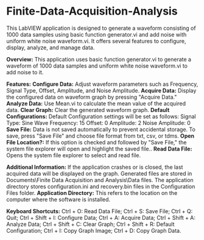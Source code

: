 # Finite-Data-Acquisition-Analysis
This LabVIEW application is designed to generate a waveform consisting of 1000 data samples using basic function generator.vi and add noise with uniform white noise waveform.vi. It offers several features to configure, display, analyze, and manage data.

**Overview:**
This application uses basic function generator.vi to generate a waveform of 1000 data samples and uniform white noise waveform.vi to add noise to it.

**Features:**
**Configure Data:** Adjust waveform parameters such as Frequency, Signal Type, Offset, Amplitude, and Noise Amplitude.
**Acquire Data:** Display the configured data on waveform graph by pressing "Acquire Data."
**Analyze Data:** Use Mean.vi to calculate the mean value of the acquired data.
**Clear Graph:** Clear the generated waveform graph.
**Default Configurations:** Default Configuration settings will be set as follows:
Signal Type: Sine Wave
Frequency: 15
Offset: 0
Amplitude: 2
Noise Amplitude: 0
**Save File:** Data is not saved automatically to prevent accidental storage. To save, press "Save File" and choose file format from txt, csv, or tdms.
**Open File Location?:** If this option is checked and followed by "Save File," the system file explorer will open and highlight the saved file..
**Read Data File:** Opens the system file explorer to select and read file.

**Additional Information:**
If the application crashes or is closed, the last acquired data will be displayed on the graph. Generated files are stored in Documents\Finite Data Acquisition and 
Analysis\Data files.
The application directory stores configuration.ini and recovery.bin files in the Configuration Files folder.
**Application Directory:** This refers to the location on the computer where the software is installed.

**Keyboard Shortcuts:**
Ctrl + O: Read Data File;
Ctrl + S: Save File;
Ctrl + Q: Quit;
Ctrl + Shift + I: Configure Data;
Ctrl + A: Acquire Data;
Ctrl + Shift + A: Analyze Data;
Ctrl + Shift + C: Clear Graph;
Ctrl + Shift + R: Default Configuration;
Ctrl + I: Copy Graph Image;
Ctrl + D: Copy Graph Data.
